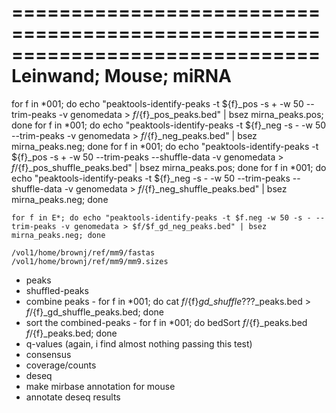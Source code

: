 ==============================================================================
Leinwand; Mouse; miRNA
==============================================================================

for f in *001; do echo "peaktools-identify-peaks -t ${f}_pos -s + -w 50 --trim-peaks -v genomedata > $f/${f}_pos_peaks.bed" | bsez mirna_peaks.pos; done
for f in *001; do echo "peaktools-identify-peaks -t ${f}_neg -s - -w 50 --trim-peaks -v genomedata > $f/${f}_neg_peaks.bed" | bsez mirna_peaks.neg; done
for f in *001; do echo "peaktools-identify-peaks -t ${f}_pos -s + -w 50 --trim-peaks --shuffle-data -v genomedata > $f/${f}_pos_shuffle_peaks.bed" | bsez mirna_peaks.pos; done
for f in *001; do echo "peaktools-identify-peaks -t ${f}_neg -s - -w 50 --trim-peaks --shuffle-data -v genomedata > $f/${f}_neg_shuffle_peaks.bed" | bsez mirna_peaks.neg; done

    for f in E*; do echo "peaktools-identify-peaks -t $f.neg -w 50 -s - --trim-peaks -v genomedata > $f/$f_gd_neg_peaks.bed" | bsez mirna_peaks.neg; done

    /vol1/home/brownj/ref/mm9/fastas
    /vol1/home/brownj/ref/mm9/mm9.sizes
    
* peaks
* shuffled-peaks
* combine peaks - for f in *001; do cat $f/${f}_gd_shuffle_???_peaks.bed > $f/${f}_gd_shuffle_peaks.bed; done
* sort the combined-peaks - for f in *001; do bedSort $f/${f}_peaks.bed $f/${f}_peaks.bed; done
* q-values (again, i find almost nothing passing this test)
* consensus
* coverage/counts
* deseq
* make mirbase annotation for mouse
* annotate deseq results
